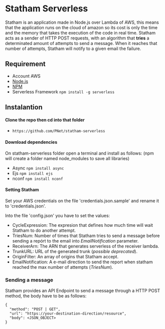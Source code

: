 # Statham Serverless

Statham is an application made in Node.js over Lambda of AWS, this means that the application runs on the cloud of amazon so its cost is only the time and the memory that takes the execution of the code in real time.
Statham acts as a sender of HTTP POST requests, with an algorithm that **tries** a determinated amount of attempts to send a message. When it reaches that number of attempts, Statham will notify to a given email the failure.

## Requirement

- Account AWS
- [Node.js](https://nodejs.org/en/)
- [NPM](https://docs.npmjs.com/cli/install)
- Serverless Framework ```npm install -g serverless```

## Instalantion

#### Clone the repo then cd into that folder

- ```https://github.com/PNet/statham-serverless```

#### Download dependencies

On statham-serverless folder open a terminal and install as follows: (npm will create a folder named node_modules to save all libraries)

- Async ```npm install async```
- Ejs ```npm install ejs```
- nconf ```npm install nconf```

#### Setting Statham

Set your AWS credentials on the file 'credentials.json.sample' and rename it to 'credentials.json'.

Into the file 'config.json' you have to set the values:
* CycleExpression: The expresion that defines how much time will wait Statham to do another attempt.
* TriesNum: Number of times that Statham tries to send a message before sending a repórt to the email into *EmailNotification* parameter.
* ReceiverArn: The ARN that generates serverless of the receiver lambda.
* TrunkURL: URL of the generated trunk (*possible deprecated*).
* OriginFilter: An array of origins that Statham accept.
* EmailNotification: A e-mail direction to send the report when statham reached the max number of attempts (*TriesNum*).

### Sending a message

Statham provides an API Endpoint to send a message through a HTTP POST method, the body have to be as follows:

```
{
  "method": "POST | GET",
  "url": "https://your-destination-direction/resource",
  "body": <JSON_OBJECT>
}
```

